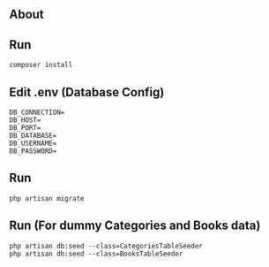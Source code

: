 

## About 
## Run
```composer install```

## Edit .env (Database Config)
```
DB_CONNECTION=
DB_HOST=
DB_PORT=
DB_DATABASE=
DB_USERNAME=
DB_PASSWORD=
```
## Run
```
php artisan migrate
```
## Run (For dummy Categories and Books data)
```
php artisan db:seed --class=CategoriesTableSeeder
php artisan db:seed --class=BooksTableSeeder
```
